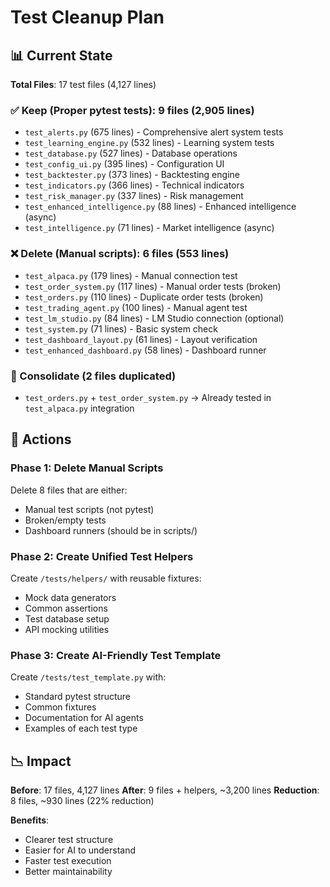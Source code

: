 # Test Cleanup Plan

## 📊 Current State

**Total Files**: 17 test files (4,127 lines)

### ✅ Keep (Proper pytest tests): 9 files (2,905 lines)
- `test_alerts.py` (675 lines) - Comprehensive alert system tests
- `test_learning_engine.py` (532 lines) - Learning system tests  
- `test_database.py` (527 lines) - Database operations
- `test_config_ui.py` (395 lines) - Configuration UI
- `test_backtester.py` (373 lines) - Backtesting engine
- `test_indicators.py` (366 lines) - Technical indicators
- `test_risk_manager.py` (337 lines) - Risk management
- `test_enhanced_intelligence.py` (88 lines) - Enhanced intelligence (async)
- `test_intelligence.py` (71 lines) - Market intelligence (async)

### ❌ Delete (Manual scripts): 6 files (553 lines)
- `test_alpaca.py` (179 lines) - Manual connection test
- `test_order_system.py` (117 lines) - Manual order tests (broken)
- `test_orders.py` (110 lines) - Duplicate order tests (broken)
- `test_trading_agent.py` (100 lines) - Manual agent test
- `test_lm_studio.py` (84 lines) - LM Studio connection (optional)
- `test_system.py` (71 lines) - Basic system check
- `test_dashboard_layout.py` (61 lines) - Layout verification
- `test_enhanced_dashboard.py` (58 lines) - Dashboard runner

### 🔄 Consolidate (2 files duplicated)
- `test_orders.py` + `test_order_system.py` → Already tested in `test_alpaca.py` integration

## 🎯 Actions

### Phase 1: Delete Manual Scripts
Delete 8 files that are either:
- Manual test scripts (not pytest)
- Broken/empty tests
- Dashboard runners (should be in scripts/)

### Phase 2: Create Unified Test Helpers
Create `/tests/helpers/` with reusable fixtures:
- Mock data generators
- Common assertions
- Test database setup
- API mocking utilities

### Phase 3: Create AI-Friendly Test Template
Create `/tests/test_template.py` with:
- Standard pytest structure
- Common fixtures
- Documentation for AI agents
- Examples of each test type

## 📉 Impact

**Before**: 17 files, 4,127 lines
**After**: 9 files + helpers, ~3,200 lines
**Reduction**: 8 files, ~930 lines (22% reduction)

**Benefits**:
- Clearer test structure
- Easier for AI to understand
- Faster test execution
- Better maintainability
